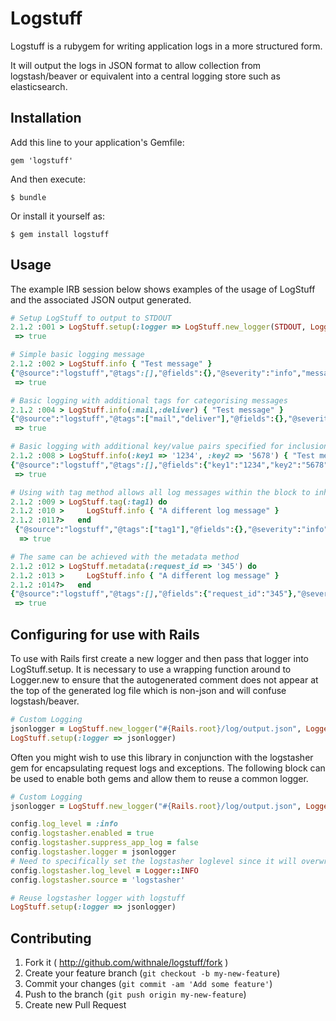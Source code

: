 # Logstuff


Logstuff is a rubygem for writing application logs in a more structured form.

It will output the logs in JSON format to allow collection from logstash/beaver
or equivalent into a central logging store such as elasticsearch.

## Installation

Add this line to your application's Gemfile:

    gem 'logstuff'

And then execute:

    $ bundle

Or install it yourself as:

    $ gem install logstuff

## Usage

The example IRB session below shows examples of the usage of LogStuff and the associated JSON output generated.

   ```ruby
   # Setup LogStuff to output to STDOUT
   2.1.2 :001 > LogStuff.setup(:logger => LogStuff.new_logger(STDOUT, Logger::INFO))
    => true

   # Simple basic logging message
   2.1.2 :002 > LogStuff.info { "Test message" }
   {"@source":"logstuff","@tags":[],"@fields":{},"@severity":"info","message":"Test message","@timestamp":"2014-10-20T08:41:36.950904+00:00"}
    => true

   # Basic logging with additional tags for categorising messages
   2.1.2 :004 > LogStuff.info(:mail,:deliver) { "Test message" }
   {"@source":"logstuff","@tags":["mail","deliver"],"@fields":{},"@severity":"info","message":"Test message","@timestamp":"2014-10-20T08:42:07.589854+00:00"}
    => true

   # Basic logging with additional key/value pairs specified for inclusion in the @fields structure
   2.1.2 :008 > LogStuff.info(:key1 => '1234', :key2 => '5678') { "Test message" }
   {"@source":"logstuff","@tags":[],"@fields":{"key1":"1234","key2":"5678"},"@severity":"info","message":"Test message","@timestamp":"2014-10-20T08:43:04.035798+00:00"}
    => true

   # Using with tag method allows all log messages within the block to inherit those tags
   2.1.2 :009 > LogStuff.tag(:tag1) do
   2.1.2 :010 >     LogStuff.info { "A different log message" }
   2.1.2 :011?>   end
    {"@source":"logstuff","@tags":["tag1"],"@fields":{},"@severity":"info","message":"A different log message","@timestamp":"2014-10-20T08:44:06.329569+00:00"}
     => true

   # The same can be achieved with the metadata method
   2.1.2 :012 > LogStuff.metadata(:request_id => '345') do
   2.1.2 :013 >     LogStuff.info { "A different log message" }
   2.1.2 :014?>   end
   {"@source":"logstuff","@tags":[],"@fields":{"request_id":"345"},"@severity":"info","message":"A different log message","@timestamp":"2014-10-20T08:44:47.688320+00:00"}
    => true
   ```

## Configuring for use with Rails

To use with Rails first create a new logger and then pass that logger into LogStuff.setup. It is necessary
to use a wrapping function around to Logger.new to ensure that the autogenerated comment does not appear
at the top of the generated log file which is non-json and will confuse logstash/beaver.

   ```ruby
   # Custom Logging
   jsonlogger = LogStuff.new_logger("#{Rails.root}/log/output.json", Logger::INFO)
   LogStuff.setup(:logger => jsonlogger)
   ```


Often you might wish to use this library in conjunction with the logstasher gem for encapsulating request
logs and exceptions. The following block can be used to enable both gems and allow them to reuse a common
logger.

   ```ruby
   # Custom Logging
   jsonlogger = LogStuff.new_logger("#{Rails.root}/log/output.json", Logger::INFO)

   config.log_level = :info
   config.logstasher.enabled = true
   config.logstasher.suppress_app_log = false
   config.logstasher.logger = jsonlogger
   # Need to specifically set the logstasher loglevel since it will overwrite the one set earlier
   config.logstasher.log_level = Logger::INFO
   config.logstasher.source = 'logstasher'

   # Reuse logstasher logger with logstuff
   LogStuff.setup(:logger => jsonlogger)
   ```


## Contributing

1. Fork it ( http://github.com/withnale/logstuff/fork )
2. Create your feature branch (`git checkout -b my-new-feature`)
3. Commit your changes (`git commit -am 'Add some feature'`)
4. Push to the branch (`git push origin my-new-feature`)
5. Create new Pull Request

